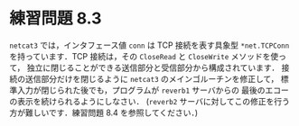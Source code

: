 # 練習問題 8.3

`netcat3` では，インタフェース値 `conn` は TCP 接続を表す具象型
`*net.TCPConn` を持っています．TCP 接続は，その `CloseRead` と `CloseWrite` メソッドを使って，
独立に閉じることができる送信部分と受信部分から構成されています．
接続の送信部分だけを閉じるように `netcat3` のメインゴルーチンを修正して，
標準入力が閉じられた後でも，プログラムが `reverb1` サーバからの
最後のエコーの表示を続けられるようにしなさい．
(`reverb2` サーバに対してこの修正を行う方が難しいです．練習問題 8.4 を参照してください．)
